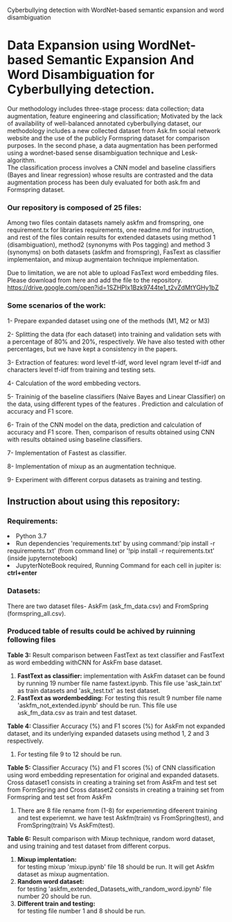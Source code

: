 Cyberbullying detection with WordNet-based semantic expansion and word disambiguation

# Data Expansion using WordNet-based Semantic Expansion And Word Disambiguation for Cyberbullying detection.
Our methodology includes three-stage process: data collection; data augmentation, feature engineering and classification; 
Motivated by the lack of availability of well-balanced annotated cyberbullying dataset, our methodology includes a new collected 
dataset from Ask.fm social network website and the use of the publicly Formspring dataset for comparison purposes. 
In the second phase, a data augmentation has been performed using a wordnet-based sense disambiguation technique and Lesk-algorithm.  
The classification process involves a CNN model and baseline classifiers (Bayes and linear regression) whose results are contrasted 
and the data augmentation process has been duly evaluated for both ask.fm and Formspring dataset.


<h3>Our repository is composed of 25 files: </h3>

Among two files contain datasets namely askfm and fromspring, one requirement.tx for libraries requirements, one readme.md for instruction, and rest of the files contain results for extended datasets using method 1 (disambiguation), method2 (synonyms with Pos tagging) and method 3 (synonyms) on both datasets (askfm and fromspring), FasText as classifier implementaion, and mixup augmentaion technique implementation.

Due to limitation, we are not able to upload FasText word embedding files. Please download from here and add the file to the repository.
https://drive.google.com/open?id=1SZHPIx1Bzk9744te1_t2vZdMtYGHy1bZ



<h3>Some scenarios of the work:</h3>

1- Prepare expanded dataset using one of the methods  (M1, M2 or M3) 

2- Splitting the data (for each dataset) into training and validation sets with a percentage of 80% and 20%, respectively. We have also tested with other percentages, but we have kept a consistency in the papers.

3- Extraction of features: word level tf-idf, word level ngram level tf-idf and characters level tf-idf from training and testing sets.

4- Calculation of the word embbeding vectors. 

5- Traininig of the baseline classifiers (Naive Bayes and Linear Classifier) on the data, using different types of the features . Prediction and calculation of accuracy and F1 score.

6- Train of the CNN model on the data, prediction and calculation of accuracy and F1 score. Then, comparison of results obtained using CNN with results obtained using baseline classifiers.

7- Implementation of Fastest as classifier.

8- Implementation of mixup as an augmentation technique.

9- Experiment with different corpus datasets as training and testing.

<h2>Instruction about using this repository:</h2>

<h3>Requirements:</h3>
<li>Python 3.7</li>
<li>Run dependencies 'requirements.txt' by using  command:'pip install -r requirements.txt' (from command line) or '!pip install -r requirements.txt' (inside jupyternotebook)</li>
<li>JupyterNoteBook required, Running Command for each cell in jupiter is: <strong>ctrl+enter</strong></li>

<h3>Datasets:</h3>
There are two dataset files- AskFm (ask_fm_data.csv)  and FromSpring (formspring_all.csv).


<h3>Produced table of results could be achived by ruinning following files</h3>
<strong>Table 3:</strong> Result comparison between FastText as text classifier and FastText as word embedding withCNN for AskFm base dataset.

<ol>
	<li><strong>FastText as classifier:</strong> implementation with AskFm dataset can be found by running 19 number file name fastext.ipynb. This file use 'ask_tain.txt' as train datasets and 'ask_test.txt' as test dataset.</li>
	<li>
<strong>FastText as wordembedding:</strong>  For testing this result 9 number file name 'askfm_not_extended.ipynb' should be run. This file use ask_fm_data.csv as train and test dataset.</li>
</ol>


<strong>Table 4: </strong> Classifier Accuracy (%) and F1 scores (%) for AskFm not expanded dataset,  and its underlying expanded datasets using method 1, 2 and 3 respectively.

<ol>
	<li>For testing file 9 to 12 should be run.</li>
</ol>


<strong>Table 5:</strong> Classifier Accuracy (%) and F1 scores (%) of CNN classification using word embedding representation for original and expanded datasets. Cross dataset1 consists in creating a training set from AskFm and test set from FormSpring and Cross dataset2 consists in creating a training set from Formspring and test set from AskFm

<ol>
	<li>There are 8 file rename from (1-8) for experiemnting difeerent training and test experiemnt. we have test Askfm(train) vs FromSpring(test), and FromSpring(train) Vs AskFm(test).</li>

</ol>


<strong>Table 6:</strong> Result comparison with Mixup technique, random word dataset, and using training and test dataset from different corpus.

<ol>
	<li><strong>Mixup implentation:</strong></li> for testing mixup 'mixup.ipynb' file 18 should be run. It will get Askfm dataset as mixup augmentation.
	<li><strong>Random word dataset:</strong></li> for testing  'askfm_extended_Datasets_with_random_word.ipynb' file number 20 should be run.
	<li><strong>Different train and testing:</strong></li>  for testing file number 1 and 8 should be run.
</ol>
